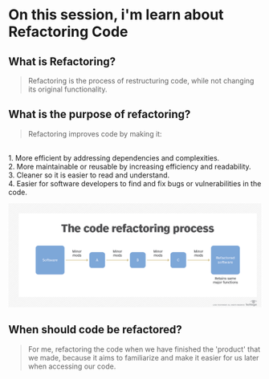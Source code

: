 # On this session, i'm learn about Refactoring Code

## What is Refactoring?
> Refactoring is the process of restructuring code, while not changing its original functionality. 
## What is the purpose of refactoring?
> Refactoring improves code by making it:
<br>
    1. More efficient by addressing dependencies and complexities.
<br>
    2. More maintainable or reusable by increasing efficiency and 
       readability.
<br>
    3. Cleaner so it is easier to read and understand.
<br>
    4. Easier for software developers to find and fix bugs or 
    vulnerabilities in the code.
    
![ilustration](ilustration.png) 
## When should code be refactored?
> For me, refactoring the code when we have finished the 'product' that we made, because it aims to familiarize and make it easier for us later when accessing our code.
